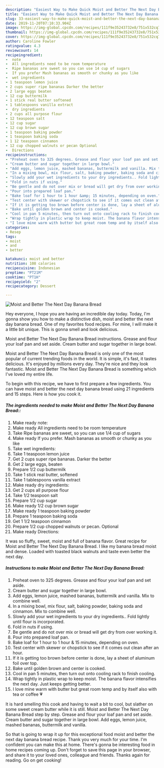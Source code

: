 ```yaml
---
description: "Easiest Way to Make Quick Moist and Better The Next Day Banana Bread"
title: "Easiest Way to Make Quick Moist and Better The Next Day Banana Bread"
slug: 33-easiest-way-to-make-quick-moist-and-better-the-next-day-banana-bread
date: 2019-11-20T07:10:33.904Z
image: https://img-global.cpcdn.com/recipes/111f9e35243732e8/751x532cq70/moist-and-better-the-next-day-banana-bread-recipe-main-photo.jpg
thumbnail: https://img-global.cpcdn.com/recipes/111f9e35243732e8/751x532cq70/moist-and-better-the-next-day-banana-bread-recipe-main-photo.jpg
cover: https://img-global.cpcdn.com/recipes/111f9e35243732e8/751x532cq70/moist-and-better-the-next-day-banana-bread-recipe-main-photo.jpg
author: Caroline Fowler
ratingvalue: 4.3
reviewcount: 14
recipeingredient:
-  note
-  All ingredients need to be room temperature
-  Ripe bananas are sweet so you can use 14 cup of sugars
-  If you prefer Mash bananas as smooth or chunky as you like
-  wet ingredients
- 1 teaspoon lemon juice
- 2 cups super ripe bananas Darker the better
- 2 large eggs beaten
- 12 cup buttermilk
- 1 stick real butter softened
- 1 tablespoons vanilla extract
-  dry ingredients
- 2 cups all purpose flour
- 12 teaspoon salt
- 12 cup sugar
- 12 cup brown sugar
- 1 teaspoon baking powder
- 1 teaspoon baking soda
- 1 12 teaspoon cinnamon
- 12 cup chopped walnuts or pecan Optional
-  Directions
recipeinstructions:
- "Preheat oven to 325 degrees. Grease and flour your loaf pan and set aside."
- "Cream butter and sugar together in large bowl."
- "Add eggs, lemon juice, mashed bananas, buttermilk and vanilla. Mix to combine well."
- "In a mixing bowl, mix flour, salt, baking powder, baking soda and cinnamon. Mix to combine well."
- "Slowly add your wet ingredients to your dry ingredients.. Fold lightly until flour is incorporated."
- "Fold in nuts if using."
- "Be gentle and do not over mix or bread will get dry from over working it."
- "Pour into prepared loaf pan."
- "Bake loaf for 1 hour to 1 hour &amp; 15 minutes, depending on oven."
- "Test center with skewer or chopstick to see if it comes out clean after an hour."
- "If it is getting too brown before center is done, lay a sheet of aluminum foil over top."
- "Bake until golden brown and center is cooked."
- "Cool in pan 5 minutes, then turn out onto cooling rack to finish cooling."
- "Wrap tightly in plastic wrap to keep moist. The banana flavor intensifies the next day. Just keeps getting better."
- "I love mine warm with butter but great room temp and by itself also with tea or coffee 💗"
categories:
- Resep
tags:
- moist
- and
- better

katakunci: moist and better
nutrition: 108 calories
recipecuisine: Indonesian
preptime: "PT21M"
cooktime: "PT1H"
recipeyield: "2"
recipecategory: Dessert

---
```



![Moist and Better The Next Day Banana Bread](https://img-global.cpcdn.com/recipes/111f9e35243732e8/751x532cq70/moist-and-better-the-next-day-banana-bread-recipe-main-photo.jpg)

Hey everyone, I hope you are having an incredible day today. Today, I'm gonna show you how to make a distinctive dish, moist and better the next day banana bread. One of my favorites food recipes. For mine, I will make it a little bit unique. This is gonna smell and look delicious.

Moist and Better The Next Day Banana Bread instructions. Grease and flour your loaf pan and set aside. Cream butter and sugar together in large bowl.

Moist and Better The Next Day Banana Bread is only one of the most popular of current trending foods in the world. It is simple, it's fast, it tastes delicious. It's enjoyed by millions every day. They're nice and they look fantastic. Moist and Better The Next Day Banana Bread is something which I've loved my entire life.


To begin with this recipe, we have to first prepare a few ingredients. You can have moist and better the next day banana bread using 21 ingredients and 15 steps. Here is how you cook it.

##### The ingredients needed to make Moist and Better The Next Day Banana Bread::

1. Make ready  note:
1. Make ready  All ingredients need to be room temperature
1. Take  Ripe bananas are sweet, so you can use 1/4 cup of sugars
1. Make ready  If you prefer. Mash bananas as smooth or chunky as you like
1. Take  wet ingredients:
1. Take 1 teaspoon lemon juice
1. Get 2 cups super ripe bananas. Darker the better
1. Get 2 large eggs, beaten
1. Prepare 1/2 cup buttermilk
1. Take 1 stick real butter, softened
1. Take 1 tablespoons vanilla extract
1. Make ready  dry ingredients:
1. Get 2 cups all purpose flour
1. Take 1/2 teaspoon salt
1. Prepare 1/2 cup sugar
1. Make ready 1/2 cup brown sugar
1. Make ready 1 teaspoon baking powder
1. Prepare 1 teaspoon baking soda
1. Get 1 1/2 teaspoon cinnamon
1. Prepare 1/2 cup chopped walnuts or pecan. Optional
1. Make ready  Directions:


It was so fluffy, sweet, moist and full of banana flavor. Great recipe for Moist and Better The Next Day Banana Bread. I like my banana bread moist and dense. Loaded with toasted black walnuts and taste even better the next day. 

##### Instructions to make Moist and Better The Next Day Banana Bread:

1. Preheat oven to 325 degrees. Grease and flour your loaf pan and set aside.
1. Cream butter and sugar together in large bowl.
1. Add eggs, lemon juice, mashed bananas, buttermilk and vanilla. Mix to combine well.
1. In a mixing bowl, mix flour, salt, baking powder, baking soda and cinnamon. Mix to combine well.
1. Slowly add your wet ingredients to your dry ingredients.. Fold lightly until flour is incorporated.
1. Fold in nuts if using.
1. Be gentle and do not over mix or bread will get dry from over working it.
1. Pour into prepared loaf pan.
1. Bake loaf for 1 hour to 1 hour &amp; 15 minutes, depending on oven.
1. Test center with skewer or chopstick to see if it comes out clean after an hour.
1. If it is getting too brown before center is done, lay a sheet of aluminum foil over top.
1. Bake until golden brown and center is cooked.
1. Cool in pan 5 minutes, then turn out onto cooling rack to finish cooling.
1. Wrap tightly in plastic wrap to keep moist. The banana flavor intensifies the next day. Just keeps getting better.
1. I love mine warm with butter but great room temp and by itself also with tea or coffee 💗


It is hard smelling this cook and having to wait a bit to cool, but slather on some sweet cream butter while it is still. Moist and Better The Next Day Banana Bread step by step. Grease and flour your loaf pan and set aside. Cream butter and sugar together in large bowl. Add eggs, lemon juice, mashed bananas, buttermilk and vanilla. 

So that is going to wrap it up for this exceptional food moist and better the next day banana bread recipe. Thank you very much for your time. I'm confident you can make this at home. There's gonna be interesting food in home recipes coming up. Don't forget to save this page in your browser, and share it to your loved ones, colleague and friends. Thanks again for reading. Go on get cooking!
